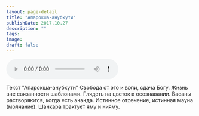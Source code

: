 ```yaml
---
layout: page-detail
title: "Апарокша-анубхути"
publishDate: 2017.10.27
description: ""
tags:
image:
draft: false
---
```


<audio title="2017.10.27 - Апарокша-анубхути.mp3" src="/upload/iblock/d25/d25beaa9d09051f7b02bb7d21f27bcd1.mp3" controls=""></audio>

 Текст "Апарокша-анубхути" Свобода от эго и воли, сдача Богу. Жизнь вне связанности шаблонами. Глядеть на цветок в осознавании. Васаны растворяются, когда есть ананда. Истинное отречение, истинная мауна (молчание). Шанкара трактует яму и нияму. 

  
